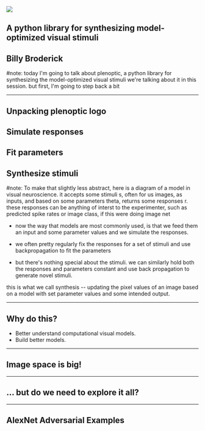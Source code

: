 ![](assets/plenoptic_logo_wide.svg) <!-- .element: style="height:50%" -->

## A python library for synthesizing model-optimized visual stimuli
## Billy Broderick <!-- .element: style="height:50%" -->

#note: today I'm going to talk about plenoptic, a python library for synthesizing the model-optimized visual stimuli we're talking about it in this session. but first, I'm going to step back a bit

---

<h2 class="fragment disappear" data-fragment-index=0>Unpacking plenoptic logo</h2>
<h2 class="fragment appear-disappear" data-fragment-index=0>Simulate responses</h2>
<h2 class="fragment appear-disappear" data-fragment-index=1>Fit parameters</h2>
<h2 class="fragment appear-disappear" data-fragment-index=2>Synthesize stimuli</h2>

<div data-animate data-load="assets/plen-synth-4.svg">
<!-- {"setup": [
{"element": "#g1", "modifier": "attr", "parameters": [ {"class": "fragment appear-disappear", "data-fragment-index": "0"} ]},
{"element": "#g2", "modifier": "attr", "parameters": [ {"class": "fragment appear-disappear", "data-fragment-index": "1"} ]},
{"element": "#g3", "modifier": "attr", "parameters": [ {"class": "fragment appear-disappear", "data-fragment-index": "2"} ]}
]} -->
</div>

#note: To make that slightly less abstract, here is a diagram of a model in visual neuroscience. it accepts some stimuli s, often for us images, as inputs, and based on some parameters theta, returns some responses r. these responses can be anything of interst to the experimenter, such as predicted spike rates or image class, if this were doing image net

- now the way that models are most commonly used, is that we feed them an input and some parameter values and we simulate the responses.

- we often pretty regularly fix the responses for a set of stimuli and use backpropagation to fit the parameters

- but there's nothing special about the stimuli. we can similarly hold both the responses and parameters constant and use back propagation to generate novel stimuli. 

this is what we call synthesis -- updating the pixel values of an image based on a model with set parameter values and some intended output.

---

## Why do this?

- Better understand computational visual models. <!-- .element: class="fragment margin-top" data-fragment-index="1" -->
- Build better models. <!-- .element: class="fragment margin-top" data-fragment-index="2" -->

---

## Image space is big!

<div data-animate data-load="assets/image_space.svg">
<!-- {"setup": [
{"element": "#path2-3", "modifier": "attr", "parameters": [ {"class": "fragment appear", "data-fragment-index": "0"} ]},
{"element": "#text13-5", "modifier": "attr", "parameters": [ {"class": "fragment appear-disappear", "data-fragment-index": "0"} ]},
{"element": "#g13", "modifier": "attr", "parameters": [ {"class": "fragment appear", "data-fragment-index": "1"} ]},
{"element": "#text11", "modifier": "attr", "parameters": [ {"class": "fragment appear", "data-fragment-index": "2"} ]},
{"element": "#text3", "modifier": "attr", "parameters": [ {"class": "fragment appear", "data-fragment-index": "3"} ]},
{"element": "#rect13", "modifier": "attr", "parameters": [ {"class": "fragment disappear", "data-fragment-index": "4"} ]},
{"element": "#rect13-6", "modifier": "attr", "parameters": [ {"class": "fragment disappear", "data-fragment-index": "5"} ]},
{"element": "#rect13-6-7", "modifier": "attr", "parameters": [ {"class": "fragment disappear", "data-fragment-index": "6"} ]},
{"element": "#rect13-6-7-5", "modifier": "attr", "parameters": [ {"class": "fragment disappear", "data-fragment-index": "7"} ]},
{"element": "#image15239", "modifier": "attr", "parameters": [ {"class": "fragment appear", "data-fragment-index": "8"} ]},
{"element": "#text14", "modifier": "attr", "parameters": [ {"class": "fragment appear", "data-fragment-index": "9"} ]}
]} -->
</div>

---
## ... but do we need to explore it all?

<div data-animate data-load="assets/image_space-2.svg">
<!-- {"setup": [
{"element": "#g3", "modifier": "attr", "parameters": [ {"class": "fragment appear", "data-fragment-index": "0"} ]},
{"element": "#g1", "modifier": "attr", "parameters": [ {"class": "fragment appear", "data-fragment-index": "1"} ]},
{"element": "#g7", "modifier": "attr", "parameters": [ {"class": "fragment appear", "data-fragment-index": "2"} ]},
{"element": "#g5", "modifier": "attr", "parameters": [ {"class": "fragment appear", "data-fragment-index": "3"} ]},
{"element": "#g6", "modifier": "attr", "parameters": [ {"class": "fragment appear", "data-fragment-index": "4"} ]},
{"element": "#g4", "modifier": "attr", "parameters": [ {"display": "none"} ]},
{"element": "#g8", "modifier": "attr", "parameters": [ {"display": "none"} ]}
]} -->
</div>

---

## AlexNet Adversarial Examples 

<div data-animate data-load="assets/image_space-2.svg">
<!-- {"setup": [
{"element": "#g8", "modifier": "attr", "parameters": [ {"class": "fragment appear", "data-fragment-index": "0"} ]},
{"element": "#g10", "modifier": "attr", "parameters": [ {"class": "fragment appear", "data-fragment-index": "1"} ]}
]} -->
</div>
